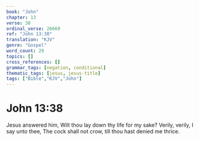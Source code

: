 ```yaml
---
book: "John"
chapter: 13
verse: 38
ordinal_verse: 26669
ref: "John 13:38"
translation: "KJV"
genre: "Gospel"
word_count: 29
topics: []
cross_references: []
grammar_tags: [negation, conditional]
thematic_tags: [jesus, jesus-title]
tags: ["Bible","KJV","John"]
---
```


# John 13:38

Jesus answered him, Wilt thou lay down thy life for my sake? Verily, verily, I say unto thee, The cock shall not crow, till thou hast denied me thrice.
